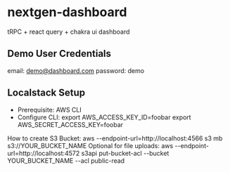 # nextgen-dashboard
tRPC + react query + chakra ui dashboard

## Demo User Credentials
email: demo@dashboard.com
password: demo

## Localstack Setup
- Prerequisite: AWS CLI
- Configure CLI: 
    export AWS_ACCESS_KEY_ID=foobar
    export AWS_SECRET_ACCESS_KEY=foobar

How to create S3 Bucket:
    aws --endpoint-url=http://localhost:4566 s3 mb s3://YOUR_BUCKET_NAME
  Optional for file uploads:
    aws --endpoint-url=http://localhost:4572 s3api put-bucket-acl --bucket YOUR_BUCKET_NAME --acl public-read
